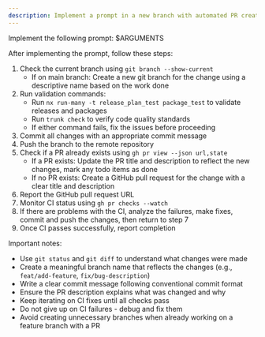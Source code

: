 ```yaml
---
description: Implement a prompt in a new branch with automated PR creation and CI monitoring
---
```


Implement the following prompt: $ARGUMENTS

After implementing the prompt, follow these steps:

1. Check the current branch using `git branch --show-current`
   - If on main branch: Create a new git branch for the change using a descriptive name based on the work done
2. Run validation commands:
   - Run `nx run-many -t release_plan_test package_test` to validate releases and packages
   - Run `trunk check` to verify code quality standards
   - If either command fails, fix the issues before proceeding
3. Commit all changes with an appropriate commit message
4. Push the branch to the remote repository
5. Check if a PR already exists using `gh pr view --json url,state`
   - If a PR exists: Update the PR title and description to reflect the new changes, mark any todo items as done
   - If no PR exists: Create a GitHub pull request for the change with a clear title and description
6. Report the GitHub pull request URL
7. Monitor CI status using `gh pr checks --watch`
8. If there are problems with the CI, analyze the failures, make fixes, commit and push the changes, then return to step 7
9. Once CI passes successfully, report completion

Important notes:
- Use `git status` and `git diff` to understand what changes were made
- Create a meaningful branch name that reflects the changes (e.g., `feat/add-feature`, `fix/bug-description`)
- Write a clear commit message following conventional commit format
- Ensure the PR description explains what was changed and why
- Keep iterating on CI fixes until all checks pass
- Do not give up on CI failures - debug and fix them
- Avoid creating unnecessary branches when already working on a feature branch with a PR
